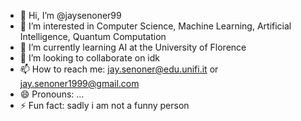 - 👋 Hi, I’m @jaysenoner99
- 👀 I’m interested in Computer Science, Machine Learning, Artificial Intelligence, Quantum Computation
- 🌱 I’m currently learning AI at the University of Florence
- 💞️ I’m looking to collaborate on idk 
- 📫 How to reach me: jay.senoner@edu.unifi.it or jay.senoner1999@gmail.com
- 😄 Pronouns: ...
- ⚡ Fun fact: sadly i am not a funny person

<!---
jaysenoner99/jaysenoner99 is a ✨ special ✨ repository because its `README.md` (this file) appears on your GitHub profile.
You can click the Preview link to take a look at your changes.
--->
